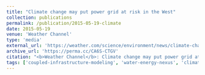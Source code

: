 ```yaml
---
title: "Climate change may put power grid at risk in the West"
collection: publications
permalink: /publication/2015-05-19-climate
date: 2015-05-19
venue: 'Weather Channel'
type: 'media'
external_url: 'https://weather.com/science/environment/news/climate-change-power-grid-risk-climate-central'
archive_url: 'https://perma.cc/CA6S-CTGV'
citation: "<b>Weather Channel</b>: Climate change may put power grid at risk in the West. (2015). [News Article]"
tags: ['coupled-infrastructure-modeling', 'water-energy-nexus', 'climate-change']
---
```

